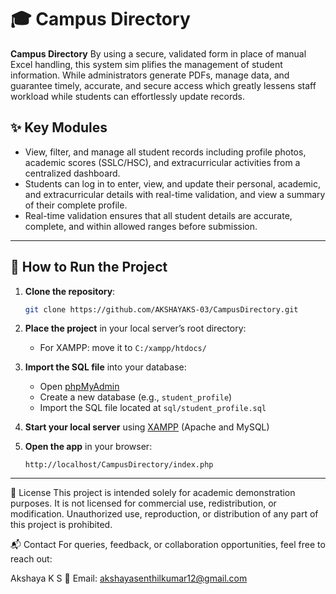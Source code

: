 # 🎓 Campus Directory

**Campus Directory**  By using a secure, validated form in place of manual Excel handling, this system sim
plifies the management of student information. While administrators generate PDFs,
 manage data, and guarantee timely, accurate, and secure access which greatly lessens
 staff workload while students can effortlessly update records.
 
## ✨ Key Modules

 -  View, filter, and manage all student records including profile photos, academic scores (SSLC/HSC), and extracurricular activities from a centralized dashboard.
 - Students can log in to enter, view, and update their personal, academic, and extracurricular details with real-time validation, and view a summary of their complete profile.
 - Real-time validation ensures that all student details are accurate, complete, and within allowed ranges before submission.

---

## 🚀 How to Run the Project

1. **Clone the repository**:

   ```bash
   git clone https://github.com/AKSHAYAKS-03/CampusDirectory.git
   ```

2. **Place the project** in your local server’s root directory:

   * For XAMPP: move it to `C:/xampp/htdocs/`

3. **Import the SQL file** into your database:

   * Open [phpMyAdmin](http://localhost/phpmyadmin)
   * Create a new database (e.g., `student_profile`)
   * Import the SQL file located at `sql/student_profile.sql`

4. **Start your local server** using [XAMPP](https://www.apachefriends.org/index.html) (Apache and MySQL)

5. **Open the app** in your browser:

   ```
   http://localhost/CampusDirectory/index.php
   ```

---

📄 License
This project is intended solely for academic demonstration purposes. It is not licensed for commercial use, redistribution, or modification. Unauthorized use, reproduction, or distribution of any part of this project is prohibited.

📬 Contact
For queries, feedback, or collaboration opportunities, feel free to reach out:

Akshaya K S
📧 Email: akshayasenthilkumar12@gmail.com
